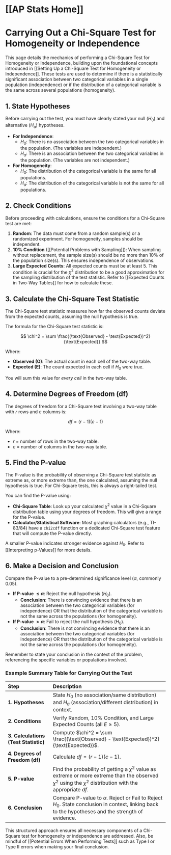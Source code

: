 # [[AP Stats Home]]
# Carrying Out a Chi-Square Test for Homogeneity or Independence

This page details the mechanics of performing a Chi-Square Test for Homogeneity or Independence, building upon the foundational concepts introduced in [[Setting Up a Chi-Square Test for Homogeneity or Independence]]. These tests are used to determine if there is a statistically significant association between two categorical variables in a single population (independence) or if the distribution of a categorical variable is the same across several populations (homogeneity).

## 1. State Hypotheses

Before carrying out the test, you must have clearly stated your null ($H_0$) and alternative ($H_a$) hypotheses.
*   **For Independence**:
    *   $H_0$: There is no association between the two categorical variables in the population. (The variables are independent.)
    *   $H_a$: There is an association between the two categorical variables in the population. (The variables are not independent.)
*   **For Homogeneity**:
    *   $H_0$: The distribution of the categorical variable is the same for all populations.
    *   $H_a$: The distribution of the categorical variable is not the same for all populations.

## 2. Check Conditions

Before proceeding with calculations, ensure the conditions for a Chi-Square test are met:

1.  **Random**: The data must come from a random sample(s) or a randomized experiment. For homogeneity, samples should be independent.
2.  **10% Condition** ([[Potential Problems with Sampling]]): When sampling without replacement, the sample size(s) should be no more than 10% of the population size(s). This ensures independence of observations.
3.  **Large Expected Counts**: All expected counts must be at least 5. This condition is crucial for the $\chi^2$ distribution to be a good approximation for the sampling distribution of the test statistic. Refer to [[Expected Counts in Two-Way Tables]] for how to calculate these.

## 3. Calculate the Chi-Square Test Statistic

The Chi-Square test statistic measures how far the observed counts deviate from the expected counts, assuming the null hypothesis is true.

The formula for the Chi-Square test statistic is:

$$
\chi^2 = \sum \frac{(\text{Observed} - \text{Expected})^2}{\text{Expected}}
$$

Where:
*   **Observed (O)**: The actual count in each cell of the two-way table.
*   **Expected (E)**: The count expected in each cell if $H_0$ were true.

You will sum this value for *every cell* in the two-way table.

## 4. Determine Degrees of Freedom (df)

The degrees of freedom for a Chi-Square test involving a two-way table with $r$ rows and $c$ columns is:

$$
df = (r-1)(c-1)
$$

Where:
*   $r$ = number of rows in the two-way table.
*   $c$ = number of columns in the two-way table.

## 5. Find the P-value

The P-value is the probability of observing a Chi-Square test statistic as extreme as, or more extreme than, the one calculated, assuming the null hypothesis is true. For Chi-Square tests, this is always a right-tailed test.

You can find the P-value using:
*   **Chi-Square Table**: Look up your calculated $\chi^2$ value in a Chi-Square distribution table using your degrees of freedom. This will give a range for the P-value.
*   **Calculator/Statistical Software**: Most graphing calculators (e.g., TI-83/84) have a `chi2cdf` function or a dedicated Chi-Square test feature that will compute the P-value directly.

A smaller P-value indicates stronger evidence against $H_0$. Refer to [[Interpreting p-Values]] for more details.

## 6. Make a Decision and Conclusion

Compare the P-value to a pre-determined significance level ($\alpha$, commonly 0.05).

*   **If P-value $\le \alpha$**: Reject the null hypothesis ($H_0$).
    *   **Conclusion**: There is convincing evidence that there is an association between the two categorical variables (for independence) OR that the distribution of the categorical variable is not the same across the populations (for homogeneity).
*   **If P-value $> \alpha$**: Fail to reject the null hypothesis ($H_0$).
    *   **Conclusion**: There is not convincing evidence that there is an association between the two categorical variables (for independence) OR that the distribution of the categorical variable is not the same across the populations (for homogeneity).

Remember to state your conclusion in the context of the problem, referencing the specific variables or populations involved.

### Example Summary Table for Carrying Out the Test

| Step                               | Description                                                                                                                                                                             |
| :--------------------------------- | :-------------------------------------------------------------------------------------------------------------------------------------------------------------------------------------- |
| **1. Hypotheses**                  | State $H_0$ (no association/same distribution) and $H_a$ (association/different distribution) in context.                                                                              |
| **2. Conditions**                  | Verify Random, 10% Condition, and Large Expected Counts (all $E \ge 5$).                                                                                                              |
| **3. Calculations (Test Statistic)** | Compute $\chi^2 = \sum \frac{(\text{Observed} - \text{Expected})^2}{\text{Expected}}$.                                                                                                 |
| **4. Degrees of Freedom (df)**     | Calculate $df = (r-1)(c-1)$.                                                                                                                                                            |
| **5. P-value**                     | Find the probability of getting a $\chi^2$ value as extreme or more extreme than the observed $\chi^2$ using the $\chi^2$ distribution with the appropriate $df$.                         |
| **6. Conclusion**                  | Compare P-value to $\alpha$. Reject or Fail to Reject $H_0$. State conclusion in context, linking back to the hypotheses and the strength of evidence.                                  |

This structured approach ensures all necessary components of a Chi-Square test for homogeneity or independence are addressed. Also, be mindful of [[Potential Errors When Performing Tests]] such as Type I or Type II errors when making your final conclusion.